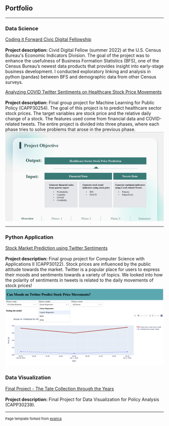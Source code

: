 ## Portfolio

---
### Data Science

[Coding it Forward Civic Digital Fellowship](https://github.com/codingitforward/cdf2022/blob/main/Carolyn_Liu.pdf)
 <br><br>
**Project description:** Civid Digital Fellow (summer 2022) at the U.S. Census Bureau's Economic Indicators Division. The goal of the project was to enhance the usefulness of Business Formation Statistics (BFS), one of the Census Bureau’s newest data products that provides insight into early-stage business development. I conducted exploratory linking and analysis in python (pandas) between BFS and demographic data from other Census surveys. 

[Analyzing COVID Twitter Sentiments on Healthcare Stock Price Movements](https://github.com/Crliu4/capp30254_fight_potatoes.git)
 <br><br>
**Project description:** Final group project for Machine Learning for Public Policy (CAPP30254). The goal of this project is to predict healthcare sector stock prices. The target variables are stock price and the relative daily change of a stock. The features used come from financial data and COVID-related tweets. The entire project is divided into three phases, where each phase tries to solve problems that arose in the previous phase.
<img src="images/CAPP30254.png?raw=true"/>

---

### Python Application
[Stock Market Prediction using Twitter Sentiments](https://github.com/uchicago-CAPP30122-win-2022/proj-fight_potatoes)
 <br><br>
**Project description:** Final group project for Computer Science with Applications II (CAPP30122). Stock prices are influenced by the public attitude towards the market. Twitter is a popular place for users to express their moods and sentiments towards a
variety of topics. We looked into how the polarity of sentiments in tweets is related to the daily movements of stock prices!
<img src="images/CAPP30122.png?raw=true"/>

### Data Visualization
[Final Project - The Tate Collection through the Years](https://crliu4.github.io/CAPP30239_FA22/final_project/code/project.html)
 <br><br>
**Project description:** Final Project for Data Visualization for Policy Analysis (CAPP30239).



---
<p style="font-size:11px">Page template forked from <a href="https://github.com/evanca/quick-portfolio">evanca</a></p>
<!-- Remove above link if you don't want to attibute -->
